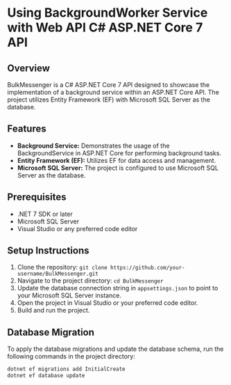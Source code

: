 # Using BackgroundWorker Service with Web API C# ASP.NET Core 7 API

## Overview
BulkMessenger is a C# ASP.NET Core 7 API designed to showcase the implementation of a background service within an ASP.NET Core API. The project utilizes Entity Framework (EF) with Microsoft SQL Server as the database.

## Features
- **Background Service:** Demonstrates the usage of the BackgroundService in ASP.NET Core for performing background tasks.
- **Entity Framework (EF):** Utilizes EF for data access and management.
- **Microsoft SQL Server:** The project is configured to use Microsoft SQL Server as the database.

## Prerequisites
- .NET 7 SDK or later
- Microsoft SQL Server
- Visual Studio or any preferred code editor

## Setup Instructions
1. Clone the repository: `git clone https://github.com/your-username/BulkMessenger.git`
2. Navigate to the project directory: `cd BulkMessenger`
3. Update the database connection string in `appsettings.json` to point to your Microsoft SQL Server instance.
4. Open the project in Visual Studio or your preferred code editor.
5. Build and run the project.

## Database Migration
To apply the database migrations and update the database schema, run the following commands in the project directory:

```bash
dotnet ef migrations add InitialCreate
dotnet ef database update
